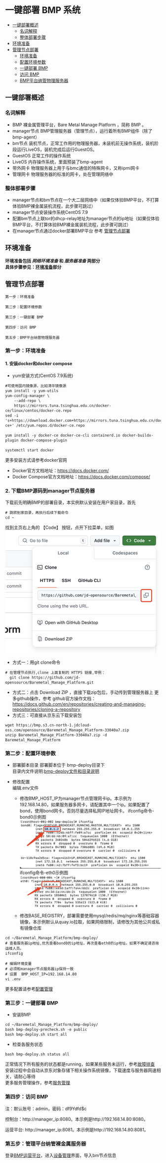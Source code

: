 # 一键部署 BMP 系统
- [一键部署概述](#1)
  - [名词解释](#1.1)
  - [整体部署步骤](#1.2)
- [环境准备](#2)
- [管理节点部署](#3)
  - [环境准备](#3.1)
  - [配置环境参数](#3.2)
  - [一键部署 BMP](#3.3)
  - [访问 BMP](#3.4)
  - [BMP平台纳管物理服务器](#3.5)

## 一键部署概述<a id="1"></a>
### 名词解释<a id="1.1"></a>
-	BMP
裸金属管理平台，Bare Metal Manage Platform ，简称 BMP 。
-	manager节点
BMP管理服务器（管理节点），运行着所有BMP组件（除了bmp-agent）
-	bm节点
装机节点，正常工作用的物理服务器，未装机前无操作系统，装机阶段运行LiveOS，装机完成后运行GuestOS。
-	GuestOS 
正常工作的操作系统
-	LiveOS 
内存操作系统，里面预装了bmp-agent
-	带外网卡
物理服务器上用于与bmc通信的特殊网卡，又称ipmi网卡
-	管理网卡
物理服务器的标准的网卡，处在管理网络中

### 整体部署步骤<a id="1.2"></a>
-	manager节点和bm节点在一个大二层网络中（如果仅体验BMP平台，不打算体验BMP裸金属装机流程，此步骤可跳过）
-	manager节点安装操作系统CentOS 7.9
-	配置bm节点上联tor的dhcp-relay地址为manager节点的ip地址（如果仅体验BMP平台，不打算体验BMP裸金属装机流程，此步骤可跳过）
-	在manager节点通过docker部署BMP平台 参考 [管理节点部署](#3)

## 环境准备<a id="2"></a>
**环境准备包括 *网络环境准备* 和 *服务器准备* 两部分  
具体步骤参见：[环境准备](env-prepare.md)部分**


## 管理节点部署<a id="3"></a>
~~~
第一步：环境准备  

第二步：配置环境参数  

第三步：一键部署 BMP

第四步：访问 BMP

第五步：BMP平台纳管物理服务器
~~~

### 第一步：环境准备<a id="3.1"></a>

#### 1. 安装docker和docker compose
- yum安装方式(CentOS 7.9系统)
~~~
#可使用国内镜像源，比如清华镜像源
yum install -y yum-utils
yum-config-manager \
    --add-repo \
    https://mirrors.tuna.tsinghua.edu.cn/docker-ce/linux/centos/docker-ce.repo
sed -i 's+https://download.docker.com+https://mirrors.tuna.tsinghua.edu.cn/docker-ce+' /etc/yum.repos.d/docker-ce.repo

yum install -y docker-ce docker-ce-cli containerd.io docker-buildx-plugin docker-compose-plugin

systemctl start docker
~~~

更多安装方式请参考docker官网
- Docker官方文档地址：https://docs.docker.com/
- Docker Compose官方文档地址：https://docs.docker.com/compose/

### 2. 下载BMP源码到manager节点服务器
下载前先明确BMP的部署目录，本实例默认安装在用户家目录，首先
~~~
# 跳转到家目录，再执行后续下载命令
cd ~
~~~
找到主页右上角的 【Code】 按钮，点开下拉菜单，如图
![github.png](bmp-deploy/picture/github.png)
- 方式一：用git clone命令
~~~
# 在管理节点执行,clone 上面复制的 HTTPS 链接,举例：
  git clone https://github.com/jd-opensource/Baremetal_Manage_Platform.git
~~~
- 方式二：点击 Download ZIP ，直接下载zip包后，手动传到管理服务器上
更多github操作，参考 github官方操作文档：  
https://docs.github.com/en/repositories/creating-and-managing-repositories/cloning-a-repository
- 方式三：可直接从京东云下载安装包
~~~
wget https://bmp.s3.cn-north-1.jdcloud-oss.com/opensource/Baremetal_Manage_Platform-33040a7.zip
unzip Baremetal_Manage_Platform-33040a7.zip -d Baremetal_Manage_Platform
~~~

### 第二步：配置环境参数<a id="3.2"></a>
- 部署脚本目录 
  部署脚本位于 bmp-deploy目录下  
  目录内文件说明:[bmp-deploy文件和目录说明](bmp-deploy/bmp-deploy.md)

- 修改配置  
  编辑.env文件  
  - 修改BMP_HOST_IP为manager节点管理网卡ip。本示例为192.168.14.80，如果服务器多网卡，请配置其中一个ip。如果配置了bond，使用bond网卡。否则尽量选择私网IP地址网卡。
  ifconfig命令-bond0示例图
![ifconfig-bond0.png](bmp-deploy/picture/ifconfig-bond0.png)
  ifconfig命令-eth0示例图
![ifconfig-eth0.png](bmp-deploy/picture/ifconfig-eth0.png)
  - 修改BASE_REGISTRY，部署需要使用mysql/redis/mq/nginx等基础容器镜像，本示例默认从quay.io拉取，如果网络限制，请修改为其他公共或私有镜像仓库

  
~~~
cd ~/Baremetal_Manage_Platform/bmp-deploy/
# 查看服务器ip地址,优先查看bond0的ip地址，再次查看eth0的ip地址。如果不确定请咨询运维人员。
ifconfig

# 编辑环境变量
# 必须和manager节点服务器ip保持一致
# 设置  BMP_HOST_IP=192.168.14.80
vi .env
~~~

更多配置请参考[配置管理](bmp-deploy/config.md)

### 第三步：一键部署 BMP<a id="3.3"></a>
- 安装BMP
~~~
cd ~/Baremetal_Manage_Platform/bmp-deploy/
bash bmp-deploy-precheck.sh -e public
bash bmp-deploy.sh start all
~~~

- 检查各服务状态
~~~
bash bmp-deploy.sh status all
~~~
正常情况下所有服务的状态都是running，如果某些服务未运行，参考[故障排查](bmp-deploy/troubleshoot.md)  
安装过程中会自动从京东对象存储下相关操作系统镜像，下载速度与服务器网速相关，请耐心等待  
更多服务管理操作，参考[服务管理](bmp-deploy/service-manage.md)

### 第四步：访问 BMP<a id="3.4"></a>
注：默认账号：admin，密码：df9Ydfd$c

控制台：http://manager_ip:8080。本示例是http://192.168.14.80:8080。

运营平台: http://manager_ip:8081。本示例是http://192.168.14.80:8081。


### 第五步：管理平台纳管裸金属服务器<a id="3.5"></a>
登录<u>BMP运营平台</u>，进入<u>设备管理</u>界面，导入bm节点信息


